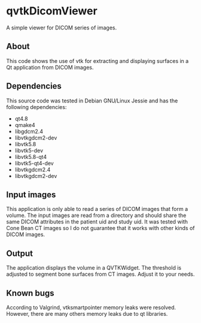 qvtkDicomViewer
===============

A simple viewer for DICOM series of images.

## About
This code shows the use of vtk for extracting and displaying surfaces
in a Qt application from DICOM images.


## Dependencies

This source code was tested in Debian GNU/Linux Jessie and has the
following dependencies:

- qt4.8
- qmake4
- libgdcm2.4
- libvtkgdcm2-dev
- libvtk5.8
- libvtk5-dev
- libvtk5.8-qt4
- libvtk5-qt4-dev
- libvtkgdcm2.4
- libvtkgdcm2-dev


## Input images

This application is only able to read a series of DICOM images that
form a volume. The input images are read from a directory and should
share the same DICOM attributes in the patient uid and study uid.
It was tested with Cone Bean CT images so I do not guarantee that
it works with other kinds of DICOM images.

## Output
The application displays the volume in a QVTKWidget. The threshold is
adjusted to segment bone surfaces from CT images. Adjust it to your
needs.

## Known bugs
According to Valgrind, vtksmartpointer memory leaks were resolved. 
However, there are many others memory leaks due to qt libraries.
